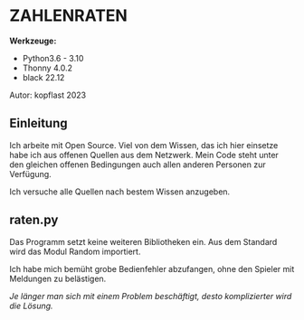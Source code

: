 # ZAHLENRATEN

**Werkzeuge:**
 - Python3.6 - 3.10
 - Thonny 4.0.2
 - black 22.12
 
Autor: kopflast 2023

## Einleitung

Ich arbeite mit Open Source. Viel von dem Wissen, das ich hier einsetze habe ich aus offenen Quellen aus dem Netzwerk. Mein Code steht unter den gleichen offenen Bedingungen auch allen anderen Personen zur Verfügung.

Ich versuche alle Quellen nach bestem Wissen anzugeben.

## raten.py
Das Programm setzt keine weiteren Bibliotheken ein. Aus dem Standard wird das Modul Random importiert.

Ich habe mich bemüht grobe Bedienfehler abzufangen, ohne den Spieler mit Meldungen zu belästigen.

_Je länger man sich mit einem Problem beschäftigt, desto komplizierter wird die Lösung._